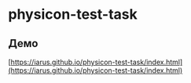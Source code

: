 # physicon-test-task

## Демо

[https://iarus.github.io/physicon-test-task/index.html](https://iarus.github.io/physicon-test-task/index.html)
